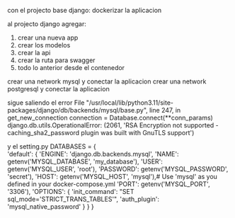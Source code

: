con el projecto base django:
    dockerizar la aplicacion

al projecto django agregar:
   1) crear una nueva app
   2) crear los modelos 
   3) crear la api
   4) crear la ruta para swagger
   5) todo lo anterior desde el contenedor

crear una network mysql y conectar la aplicacion
crear una network postgresql y conectar la aplicacion

sigue saliendo el error 
File "/usr/local/lib/python3.11/site-packages/django/db/backends/mysql/base.py", line 247, in get_new_connection connection = Database.connect(**conn_params)
django.db.utils.OperationalError: (2061, 'RSA Encryption not supported - caching_sha2_password plugin was built with GnuTLS support')

y el setting.py 
DATABASES = {    
    'default': {
        'ENGINE': 'django.db.backends.mysql',
        'NAME': getenv('MYSQL_DATABASE', 'my_database'),
        'USER': getenv('MYSQL_USER', 'root'),
        'PASSWORD': getenv('MYSQL_PASSWORD', 'secret'),
        'HOST': getenv('MYSQL_HOST', 'mysql'),# Use 'mysql' as you defined in your docker-compose.yml
        'PORT': getenv('MYSQL_PORT', '3306'),
        'OPTIONS': {
            'init_command': "SET sql_mode='STRICT_TRANS_TABLES'",
            'auth_plugin': 'mysql_native_password'
        }
    }
}